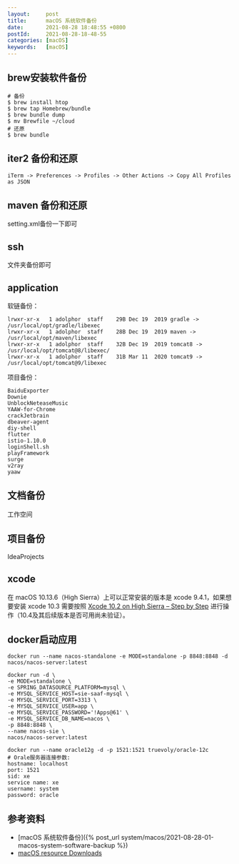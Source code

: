 ```yaml
---
layout:     post
title:      macOS 系统软件备份
date:       2021-08-28 18:48:55 +0800
postId:     2021-08-28-18-48-55
categories: [macOS]
keywords:   [macOS]
---
```


## brew安装软件备份
```
# 备份
$ brew install htop
$ brew tap Homebrew/bundle
$ brew bundle dump
$ mv Brewfile ~/cloud
# 还原
$ brew bundle
```
[](https://tomlankhorst.nl/brew-bundle-restore-backup/)

## iter2 备份和还原

```
iTerm -> Preferences -> Profiles -> Other Actions -> Copy All Profiles as JSON
```

## maven 备份和还原
setting.xml备份一下即可

## ssh
文件夹备份即可

## application

软链备份：
```
lrwxr-xr-x   1 adolphor  staff    29B Dec 19  2019 gradle -> /usr/local/opt/gradle/libexec
lrwxr-xr-x   1 adolphor  staff    28B Dec 19  2019 maven -> /usr/local/opt/maven/libexec
lrwxr-xr-x   1 adolphor  staff    32B Dec 19  2019 tomcat8 -> /usr/local/opt/tomcat@8/libexec/
lrwxr-xr-x   1 adolphor  staff    31B Mar 11  2020 tomcat9 -> /usr/local/opt/tomcat@9/libexec
```

项目备份：
```
BaiduExporter
Downie
UnblockNeteaseMusic
YAAW-for-Chrome
crackJetbrain
dbeaver-agent
diy-shell
flutter
istio-1.10.0
loginShell.sh
playFramework
surge
v2ray
yaaw
```

## 文档备份
工作空间

## 项目备份
IdeaProjects

## xcode
在 macOS 10.13.6（High Sierra）上可以正常安装的版本是 xcode 9.4.1，如果想要安装 xcode
10.3 需要按照 [Xcode 10.2 on High Sierra – Step by Step](https://codewithchris.com/xcode-update/) 
进行操作（10.4及其后续版本是否可用尚未验证）。

## docker启动应用

```
docker run --name nacos-standalone -e MODE=standalone -p 8848:8848 -d nacos/nacos-server:latest

docker run -d \
-e MODE=standalone \
-e SPRING_DATASOURCE_PLATFORM=mysql \
-e MYSQL_SERVICE_HOST=sie-saaf-mysql \
-e MYSQL_SERVICE_PORT=3313 \
-e MYSQL_SERVICE_USER=app \
-e MYSQL_SERVICE_PASSWORD='!Apps@61' \
-e MYSQL_SERVICE_DB_NAME=nacos \
-p 8848:8848 \
--name nacos-sie \
nacos/nacos-server:latest

docker run --name oracle12g -d -p 1521:1521 truevoly/oracle-12c
# Orale服务器连接参数:   
hostname: localhost   
port: 1521   
sid: xe   
service name: xe   
username: system   
password: oracle   
```

## 参考资料
* [macOS 系统软件备份]({% post_url system/macos/2021-08-28-01-macos-system-software-backup %})
* [macOS resource Downloads](https://developer.apple.com/download/all/)
